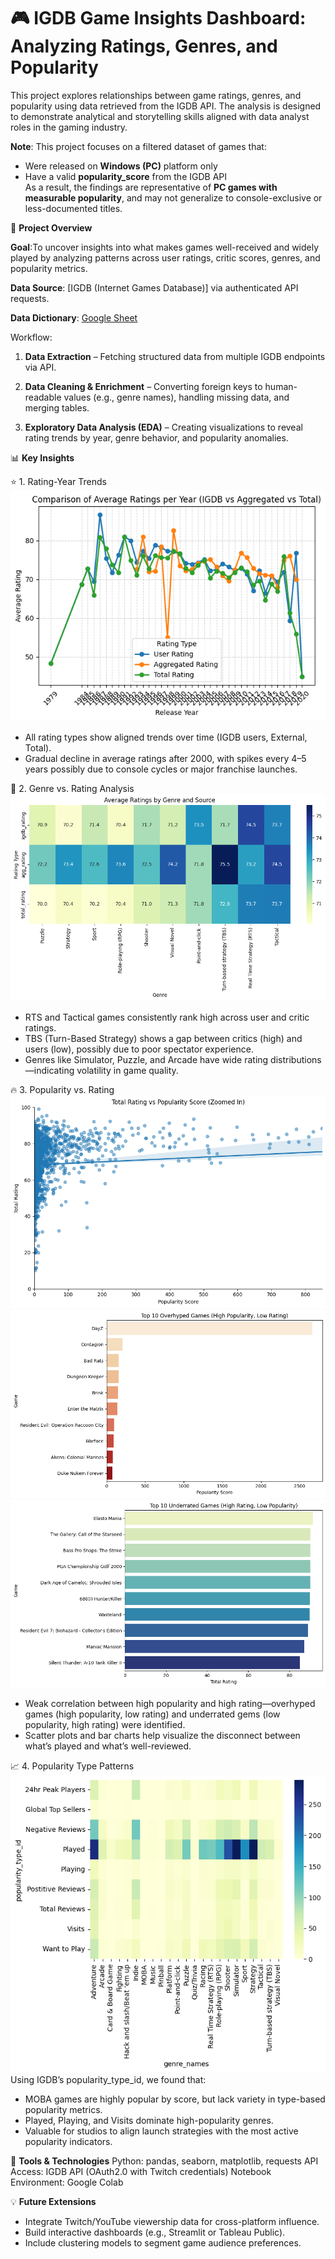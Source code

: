 # 🎮 IGDB Game Insights Dashboard: Analyzing Ratings, Genres, and Popularity

This project explores relationships between game ratings, genres, and popularity using data retrieved from the IGDB API. The analysis is designed to demonstrate analytical and storytelling skills aligned with data analyst roles in the gaming industry.

**Note**: This project focuses on a filtered dataset of games that:
- Were released on **Windows (PC)** platform only
- Have a valid **popularity_score** from the IGDB API  
As a result, the findings are representative of **PC games with measurable popularity**, and may not generalize to console-exclusive or less-documented titles.

📌 **Project Overview**

**Goal**:To uncover insights into what makes games well-received and widely played by analyzing patterns across user ratings, critic scores, genres, and popularity metrics.

**Data Source**:
[IGDB (Internet Games Database)] via authenticated API requests.

**Data Dictionary**: [Google Sheet](https://docs.google.com/spreadsheets/d/1kmeJqPt9Pj5-R23CmSb-y3FqIO2gpkwiR-hccKsVG1g/edit?usp=sharing)

Workflow:

1. **Data Extraction** – Fetching structured data from multiple IGDB endpoints via API.

2. **Data Cleaning & Enrichment** – Converting foreign keys to human-readable values (e.g., genre names), handling missing data, and merging tables.

3. **Exploratory Data Analysis (EDA)** – Creating visualizations to reveal rating trends by year, genre behavior, and popularity anomalies.


📊 **Key Insights**

⭐ 1. Rating-Year Trends
![Average Ratings Per Year](https://github.com/YulunTsai/Portfolio/blob/main/Projects/IGDB/images/linechart_comparison_of_avg_ratings_per_year.png)
- All rating types show aligned trends over time (IGDB users, External, Total).
- Gradual decline in average ratings after 2000, with spikes every 4–5 years possibly due to console cycles or major franchise launches.

🧠 2. Genre vs. Rating Analysis
![Average Rating by Genre and Rating Type](https://github.com/YulunTsai/Portfolio/blob/main/Projects/IGDB/images/heatmap_avg_ratings_by_genre_and_source.png)
- RTS and Tactical games consistently rank high across user and critic ratings.
- TBS (Turn-Based Strategy) shows a gap between critics (high) and users (low), possibly due to poor spectator experience.
- Genres like Simulator, Puzzle, and Arcade have wide rating distributions—indicating volatility in game quality.

🔥 3. Popularity vs. Rating
![Total Rating v.s. Popularity Score](https://github.com/YulunTsai/Portfolio/blob/main/Projects/IGDB/images/scatterplot_popularity_score_vs_rating.png)
![Top 10 Overrhyped Games](https://github.com/YulunTsai/Portfolio/blob/main/Projects/IGDB/images/barchart_top10_overhyped_games.png)
![Top 10 Underrated Games](https://github.com/YulunTsai/Portfolio/blob/main/Projects/IGDB/images/barchart_top10_underrated_games.png)
- Weak correlation between high popularity and high rating—overhyped games (high popularity, low rating) and underrated gems (low popularity, high rating) were identified.
- Scatter plots and bar charts help visualize the disconnect between what’s played and what’s well-reviewed.

📈 4. Popularity Type Patterns
![Genre vs. Popularity Type Distribution](https://github.com/YulunTsai/Portfolio/blob/main/Projects/IGDB/images/heatmap_%20relationship_of_genre_and_popularity_type.png)
Using IGDB’s popularity_type_id, we found that:
- MOBA games are highly popular by score, but lack variety in type-based popularity metrics.
- Played, Playing, and Visits dominate high-popularity genres.
- Valuable for studios to align launch strategies with the most active popularity indicators.

🧰 **Tools & Technologies**
Python: pandas, seaborn, matplotlib, requests
API Access: IGDB API (OAuth2.0 with Twitch credentials)
Notebook Environment: Google Colab

💡 **Future Extensions**
- Integrate Twitch/YouTube viewership data for cross-platform influence.
- Build interactive dashboards (e.g., Streamlit or Tableau Public).
- Include clustering models to segment game audience preferences.
